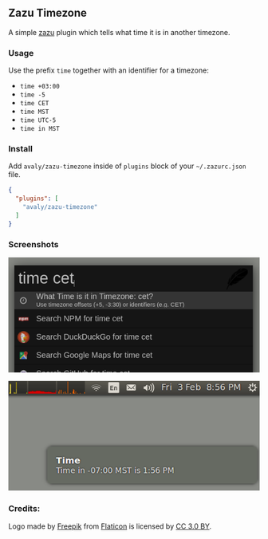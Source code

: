 ## Zazu Timezone

A simple [zazu](http://zazuapp.org/) plugin which tells what time it is in another timezone.

### Usage

Use the prefix `time` together with an identifier for a timezone:

- `time +03:00`
- `time -5`
- `time CET`
- `time MST`
- `time UTC-5`
- `time in MST`

### Install

Add `avaly/zazu-timezone` inside of `plugins` block of your `~/.zazurc.json` file.

```json
{
  "plugins": [
    "avaly/zazu-timezone"
  ]
}
```

### Screenshots

![](docs/screenshot-input.png)

![](docs/screenshot-notification.png)

### Credits:

Logo made by [Freepik](http://www.freepik.com) from [Flaticon](http://www.flaticon.com/) is licensed by [CC 3.0 BY](http://creativecommons.org/licenses/by/3.0/).

